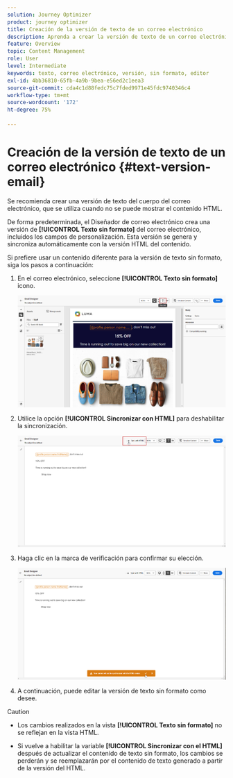 ```yaml
---
solution: Journey Optimizer
product: journey optimizer
title: Creación de la versión de texto de un correo electrónico
description: Aprenda a crear la versión de texto de un correo electrónico
feature: Overview
topic: Content Management
role: User
level: Intermediate
keywords: texto, correo electrónico, versión, sin formato, editor
exl-id: 4bb36810-65fb-4a9b-9bea-e56ed2c1eea3
source-git-commit: cda4c1d88fedc75c7fded9971e45fdc9740346c4
workflow-type: tm+mt
source-wordcount: '172'
ht-degree: 75%

---
```


# Creación de la versión de texto de un correo electrónico {#text-version-email}

Se recomienda crear una versión de texto del cuerpo del correo electrónico, que se utiliza cuando no se puede mostrar el contenido HTML.

De forma predeterminada, el Diseñador de correo electrónico crea una versión de **[!UICONTROL Texto sin formato]** del correo electrónico, incluidos los campos de personalización. Esta versión se genera y sincroniza automáticamente con la versión HTML del contenido.

Si prefiere usar un contenido diferente para la versión de texto sin formato, siga los pasos a continuación:

1. En el correo electrónico, seleccione **[!UICONTROL Texto sin formato]** icono.

   ![](assets/text_version_3.png)

1. Utilice la opción **[!UICONTROL Sincronizar con HTML]** para deshabilitar la sincronización.

   ![](assets/text_version_1.png)

1. Haga clic en la marca de verificación para confirmar su elección.

   ![](assets/text_version_2.png)

1. A continuación, puede editar la versión de texto sin formato como desee.

>[!CAUTION]
>
>* Los cambios realizados en la vista **[!UICONTROL Texto sin formato]** no se reflejan en la vista HTML.
>
>* Si vuelve a habilitar la variable **[!UICONTROL Sincronizar con el HTML]** después de actualizar el contenido de texto sin formato, los cambios se perderán y se reemplazarán por el contenido de texto generado a partir de la versión del HTML.
